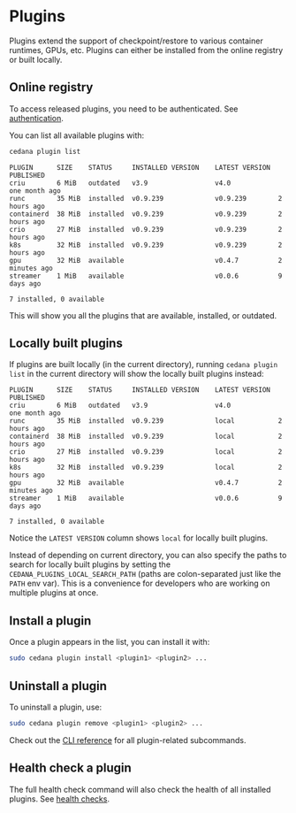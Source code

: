 # Plugins

Plugins extend the support of checkpoint/restore to various container runtimes, GPUs, etc. Plugins can either be installed from the online registry or built locally.

## Online registry

To access released plugins, you need to be authenticated. See [authentication](authentication.md).

You can list all available plugins with:

```sh
cedana plugin list
```

```
PLUGIN      SIZE    STATUS     INSTALLED VERSION    LATEST VERSION  PUBLISHED
criu        6 MiB   outdated   v3.9                 v4.0            one month ago
runc        35 MiB  installed  v0.9.239             v0.9.239        2 hours ago
containerd  38 MiB  installed  v0.9.239             v0.9.239        2 hours ago
crio        27 MiB  installed  v0.9.239             v0.9.239        2 hours ago
k8s         32 MiB  installed  v0.9.239             v0.9.239        2 hours ago
gpu         32 MiB  available                       v0.4.7          2 minutes ago
streamer    1 MiB   available                       v0.0.6          9 days ago

7 installed, 0 available
```

This will show you all the plugins that are available, installed, or outdated.

## Locally built plugins

If plugins are built locally (in the current directory), running `cedana plugin list` in the current directory will show the locally built plugins instead:

```
PLUGIN      SIZE    STATUS     INSTALLED VERSION    LATEST VERSION  PUBLISHED
criu        6 MiB   outdated   v3.9                 v4.0            one month ago
runc        35 MiB  installed  v0.9.239             local           2 hours ago
containerd  38 MiB  installed  v0.9.239             local           2 hours ago
crio        27 MiB  installed  v0.9.239             local           2 hours ago
k8s         32 MiB  installed  v0.9.239             local           2 hours ago
gpu         32 MiB  available                       v0.4.7          2 minutes ago
streamer    1 MiB   available                       v0.0.6          9 days ago

7 installed, 0 available
```

Notice the `LATEST VERSION` column shows `local` for locally built plugins.

Instead of depending on current directory, you can also specify the paths to search for locally built plugins by setting the `CEDANA_PLUGINS_LOCAL_SEARCH_PATH` (paths are colon-separated just like the `PATH` env var). This is a convenience for developers who are working on multiple plugins at once.

## Install a plugin

Once a plugin appears in the list, you can install it with:

```sh
sudo cedana plugin install <plugin1> <plugin2> ...
```

## Uninstall a plugin

To uninstall a plugin, use:

```sh
sudo cedana plugin remove <plugin1> <plugin2> ...
```

Check out the [CLI reference](../references/cli/cedana_plugin.md) for all plugin-related subcommands.

## Health check a plugin

The full health check command will also check the health of all installed plugins. See [health checks](health.md).
